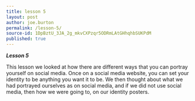 ```yaml
---
title: lesson 5
layout: post
author: joe.burton
permalink: /lesson-5/
source-id: 1DpBztU_3JA_2g_mkvCXPzqr5ODRmLAtGHhqhbSUKPdM
published: true
---
```

**_Lesson 5_**

This lesson we looked at how there are different ways that you can portray yourself on social media. Once on a social media website, you can set your identity to be anything you want it to be. We then thought about what we had portrayed ourselves as on social media, and if we did not use social media, then how we were going to, on our identity posters.

